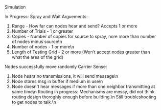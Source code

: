 Simulation

In Progress:
Spray and Wait
Arguements:

1. Range - How far can nodes hear and send?  Accepts 1 or more
2. Number of Trials - 1 or greater
3. Copies - Number of copies for source to spray, nore more than number of nodes minus source\n
4. Number of nodes - 1 or more\n
5. Length of Testing Grid - 2 or more (Won't accept nodes greater than what the area of the grid)

Nodes successfully move randomly
Carrier Sense:

1. Node hears no transmissions, it will send message\n
2. Node stores msg in buffer if medium in use\n
3. Node doesn't hear messages if more than one neighbor transmitting at same time\n
Routing in progress: Mechanisms are messy, did not think routing design thoroghly enough before building.\n Still troubleshooting to get nodes to talk.\n
           
